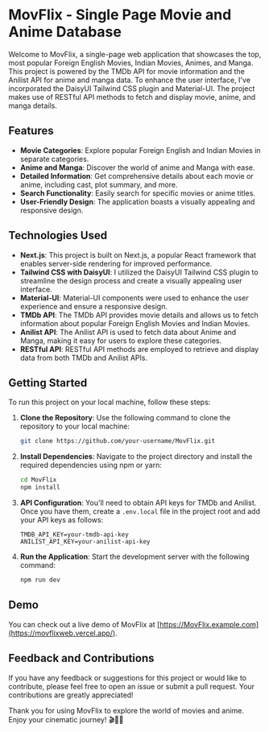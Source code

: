 # MovFlix - Single Page Movie and Anime Database

Welcome to MovFlix, a single-page web application that showcases the top, most popular Foreign English Movies, Indian Movies, Animes, and Manga. This project is powered by the TMDb API for movie information and the Anilist API for anime and manga data. To enhance the user interface, I've incorporated the DaisyUI Tailwind CSS plugin and Material-UI. The project makes use of RESTful API methods to fetch and display movie, anime, and manga details. 

## Features

- **Movie Categories**: Explore popular Foreign English and Indian Movies in separate categories.
- **Anime and Manga**: Discover the world of anime and Manga with ease.
- **Detailed Information**: Get comprehensive details about each movie or anime, including cast, plot summary, and more.
- **Search Functionality**: Easily search for specific movies or anime titles.
- **User-Friendly Design**: The application boasts a visually appealing and responsive design.

## Technologies Used

- **Next.js**: This project is built on Next.js, a popular React framework that enables server-side rendering for improved performance.
- **Tailwind CSS with DaisyUI**: I utilized the DaisyUI Tailwind CSS plugin to streamline the design process and create a visually appealing user interface.
- **Material-UI**: Material-UI components were used to enhance the user experience and ensure a responsive design.
- **TMDb API**: The TMDb API provides movie details and allows us to fetch information about popular Foreign English Movies and Indian Movies.
- **Anilist API**: The Anilist API is used to fetch data about Anime and Manga, making it easy for users to explore these categories.
- **RESTful API**: RESTful API methods are employed to retrieve and display data from both TMDb and Anilist APIs.

## Getting Started

To run this project on your local machine, follow these steps:

1. **Clone the Repository**: Use the following command to clone the repository to your local machine:
   ```bash
   git clone https://github.com/your-username/MovFlix.git
   ```

2. **Install Dependencies**: Navigate to the project directory and install the required dependencies using npm or yarn:
   ```bash
   cd MovFlix
   npm install
   ```

3. **API Configuration**: You'll need to obtain API keys for TMDb and Anilist. Once you have them, create a `.env.local` file in the project root and add your API keys as follows:

   ```env
   TMDB_API_KEY=your-tmdb-api-key
   ANILIST_API_KEY=your-anilist-api-key
   ```

4. **Run the Application**: Start the development server with the following command:
   ```bash
   npm run dev
   ```

## Demo

You can check out a live demo of MovFlix at [https://MovFlix.example.com](https://movflixweb.vercel.app/).

## Feedback and Contributions

If you have any feedback or suggestions for this project or would like to contribute, please feel free to open an issue or submit a pull request. Your contributions are greatly appreciated!

Thank you for using MovFlix to explore the world of movies and anime. Enjoy your cinematic journey! 🎬🍿🎉
